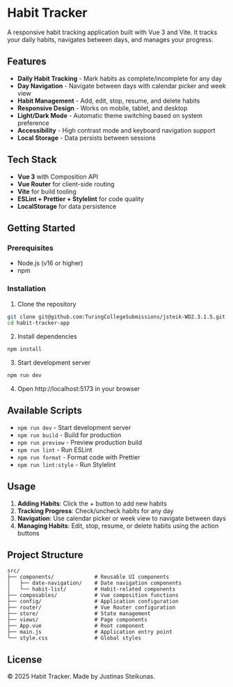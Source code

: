 # Habit Tracker

A responsive habit tracking application built with Vue 3 and Vite. It tracks your daily habits, navigates between days, and manages your progress.

## Features

- **Daily Habit Tracking** - Mark habits as complete/incomplete for any day
- **Day Navigation** - Navigate between days with calendar picker and week view
- **Habit Management** - Add, edit, stop, resume, and delete habits
- **Responsive Design** - Works on mobile, tablet, and desktop
- **Light/Dark Mode** - Automatic theme switching based on system preference
- **Accessibility** - High contrast mode and keyboard navigation support
- **Local Storage** - Data persists between sessions

## Tech Stack

- **Vue 3** with Composition API
- **Vue Router** for client-side routing
- **Vite** for build tooling
- **ESLint + Prettier + Stylelint** for code quality
- **LocalStorage** for data persistence

## Getting Started

### Prerequisites

- Node.js (v16 or higher)
- npm

### Installation

1. Clone the repository

```bash
git clone git@github.com:TuringCollegeSubmissions/jsteik-WD2.3.1.5.git
cd habit-tracker-app
```

2. Install dependencies

```bash
npm install
```

3. Start development server

```bash
npm run dev
```

4. Open http://localhost:5173 in your browser

## Available Scripts

- `npm run dev` - Start development server
- `npm run build` - Build for production
- `npm run preview` - Preview production build
- `npm run lint` - Run ESLint
- `npm run format` - Format code with Prettier
- `npm run lint:style` - Run Stylelint

## Usage

1. **Adding Habits**: Click the + button to add new habits
2. **Tracking Progress**: Check/uncheck habits for any day
3. **Navigation**: Use calendar picker or week view to navigate between days
4. **Managing Habits**: Edit, stop, resume, or delete habits using the action buttons

## Project Structure

```
src/
├── components/             # Reusable UI components
│   ├── date-navigation/    # Date navigation components
│   └── habit-list/         # Habit-related components
├── composables/            # Vue composition functions
├── config/                 # Application configuration
├── router/                 # Vue Router configuration
├── store/                  # State management
├── views/                  # Page components
├── App.vue                 # Root component
├── main.js                 # Application entry point
└── style.css               # Global styles
```

## License

© 2025 Habit Tracker. Made by Justinas Steikunas.
